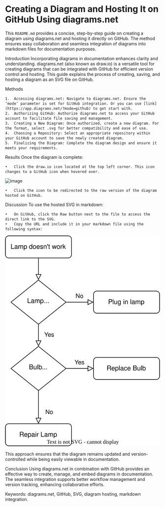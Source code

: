 # Creating a Diagram and Hosting It on GitHub Using diagrams.net

This `README.md` provides a concise, step-by-step guide on creating a diagram using diagrams.net and hosting it directly on GitHub. The method ensures easy collaboration and seamless integration of diagrams into markdown files for documentation purposes.

Introduction
Incorporating diagrams in documentation enhances clarity and understanding. diagrams.net (also known as draw.io) is a versatile tool for creating diagrams that can be integrated with GitHub for efficient version control and hosting. This guide explains the process of creating, saving, and hosting a diagram as an SVG file on GitHub.

Methods

	1.	Accessing diagrams.net: Navigate to diagrams.net. Ensure the ‘mode’ parameter is set for GitHub integration. Or you can use [link](https://app.diagrams.net/?mode=github) to get start with.
	2.	Authorizing GitHub: Authorize diagrams.net to access your GitHub account to facilitate file saving and management.
	3.	Creating a New Diagram: Once authorized, create a new diagram. For the format, select .svg for better compatibility and ease of use.
	4.	Choosing a Repository: Select an appropriate repository within your GitHub account to save the newly created diagram.
	5.	Finalizing the Diagram: Complete the diagram design and ensure it meets your requirements.

Results
Once the diagram is complete:

	•	Click the draw.io icon located at the top left corner. This icon changes to a GitHub icon when hovered over.
 ![image](https://github.com/user-attachments/assets/edfb07d5-5513-418a-8e3d-d65687aa1bb4)
 
	•	Click the icon to be redirected to the raw version of the diagram hosted on GitHub.

Discussion
To use the hosted SVG in markdown:

	•	On GitHub, click the Raw button next to the file to access the direct link to the SVG.
	•	Copy the URL and include it in your markdown file using the following syntax:

![Diagram Description](https://raw.githubusercontent.com/htlin222/diagram/refs/heads/main/Untitled%20Diagram.drawio.svg)




This approach ensures that the diagram remains updated and version-controlled while being easily viewable in documentation.

Conclusion
Using diagrams.net in combination with GitHub provides an effective way to create, manage, and embed diagrams in documentation. The seamless integration supports better workflow management and version tracking, enhancing collaborative efforts.

Keywords: diagrams.net, GitHub, SVG, diagram hosting, markdown integration.
